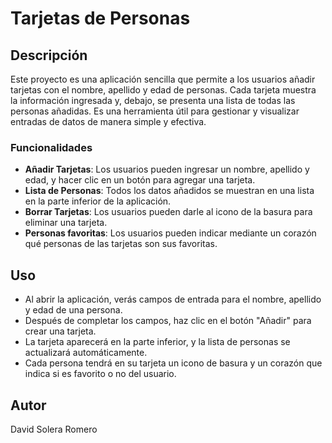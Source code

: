 # Tarjetas de Personas

## Descripción
Este proyecto es una aplicación sencilla que permite a los usuarios añadir tarjetas con el nombre, apellido y edad de personas. Cada tarjeta muestra la información ingresada y, debajo, se presenta una lista de todas las personas añadidas. Es una herramienta útil para gestionar y visualizar entradas de datos de manera simple y efectiva.

### Funcionalidades
- **Añadir Tarjetas**: Los usuarios pueden ingresar un nombre, apellido y edad, y hacer clic en un botón para agregar una tarjeta.
- **Lista de Personas**: Todos los datos añadidos se muestran en una lista en la parte inferior de la aplicación.
- **Borrar Tarjetas**: Los usuarios pueden darle al icono de la basura para eliminar una tarjeta.
- **Personas favoritas**: Los usuarios pueden indicar mediante un corazón qué personas de las tarjetas son sus favoritas.

## Uso
- Al abrir la aplicación, verás campos de entrada para el nombre, apellido y edad de una persona.
- Después de completar los campos, haz clic en el botón "Añadir" para crear una tarjeta.
- La tarjeta aparecerá en la parte inferior, y la lista de personas se actualizará automáticamente.
- Cada persona tendrá en su tarjeta un icono de basura y un corazón que indica si es favorito o no del usuario.

## Autor
David Solera Romero
